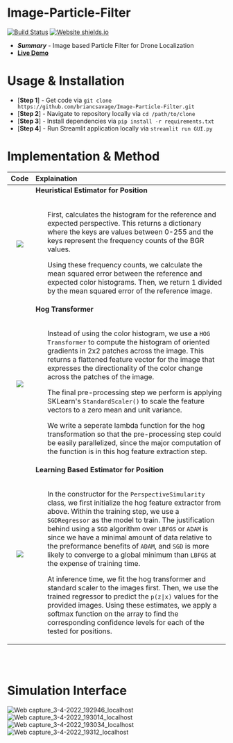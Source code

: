 # Image-Particle-Filter

[![Build Status](https://travis-ci.org/briancsavage/image-particle-filter.svg?branch=master)](https://travis-ci.org/briancsavage/image-particle-filter)
[![Website shields.io](https://img.shields.io/website-up-down-green-red/http/shields.io.svg)](https://share.streamlit.io/briancsavage/image-particle-filter/GUI.py#drone-simulation)

* ***Summary*** - Image based Particle Filter for Drone Localization
* [**Live Demo**](https://share.streamlit.io/briancsavage/image-particle-filter/GUI.py#drone-simulation)


# Usage & Installation
* [**Step 1**] - Get code via `git clone https://github.com/briancsavage/Image-Particle-Filter.git`
* [**Step 2**] - Navigate to repository locally via `cd /path/to/clone`
* [**Step 3**] - Install dependencies via `pip install -r requirements.txt`
* [**Step 4**] - Run Streamlit application locally via `streamlit run GUI.py`


# Implementation & Method

| Code | Explaination |
|:----:|:-------------|
| <img src="https://user-images.githubusercontent.com/47962267/161453030-69b3040a-175a-4d56-8db5-810d0f37ac44.png"> | <b>Heuristical Estimator for Position</b> <br/><br/> <ul> First, calculates the histogram for the reference and expected perspective. This returns a dictionary where the keys are values between 0-255 and the keys represent the frequency counts of the BGR values. </ul><ul> Using these frequency counts, we calculate the mean squared error between the reference and expected color histograms. Then, we return 1 divided by the mean squared error of the reference image.  </ul> |
| <img src="https://user-images.githubusercontent.com/47962267/161453132-533e876d-238e-491a-8d18-cd67104f92a9.png"> | <b>Hog Transformer</b> <br/><br/> <ul> Instead of using the color histogram, we use a `HOG Transformer` to compute the histogram of oriented gradients in 2x2 patches across the image. This returns a flattened feature vector for the image that expresses the directionality of the color change across the patches of the image. </ul> <ul> The final pre-processing step we perform is applying SKLearn's `StandardScaler()` to scale the feature vectors to a zero mean and unit variance. </ul><ul> We write a seperate lambda function for the hog transformation so that the pre-processing step could be easily parallelized, since the major computation of the function is in this hog feature extraction step.  |
| <img src="https://user-images.githubusercontent.com/47962267/161453137-c529feef-248b-4ed3-8fd6-71354592d8a1.png"> | <b>Learning Based Estimator for Position</b> <br/><br/> <ul> In the constructor for the `PerspectiveSimularity` class, we first initialize the hog feature extractor from above. Within the training step, we use a `SGDRegressor` as the model to train. The justification behind using a `SGD` algorithm over `LBFGS` or `ADAM` is since we have a minimal amount of data relative to the preformance benefits of `ADAM`, and `SGD` is more likely to converge to a global minimum than `LBFGS` at the expense of training time. </ul> <ul> At inference time, we fit the hog transformer and standard scaler to the images first. Then, we use the trained regressor to predict the `p(z\|x)` values for the provided images. Using these estimates, we apply a softmax function on the array to find the corresponding confidence levels for each of the tested for positions. |

<br><br>

# Simulation Interface

![Web capture_3-4-2022_192946_localhost](https://user-images.githubusercontent.com/47962267/161453642-2b407749-16b5-4851-a491-1d9a83bee303.jpeg)
![Web capture_3-4-2022_193014_localhost](https://user-images.githubusercontent.com/47962267/161453644-49d95e0d-896e-4e30-b8b0-eaed702e2544.jpeg)
![Web capture_3-4-2022_193034_localhost](https://user-images.githubusercontent.com/47962267/161453647-0e4b25cf-6b3d-41ef-8db3-b2692b968aad.jpeg)
![Web capture_3-4-2022_19312_localhost](https://user-images.githubusercontent.com/47962267/161453653-121bd4d8-3d96-439e-8cd1-8c5ec73cb162.jpeg)







